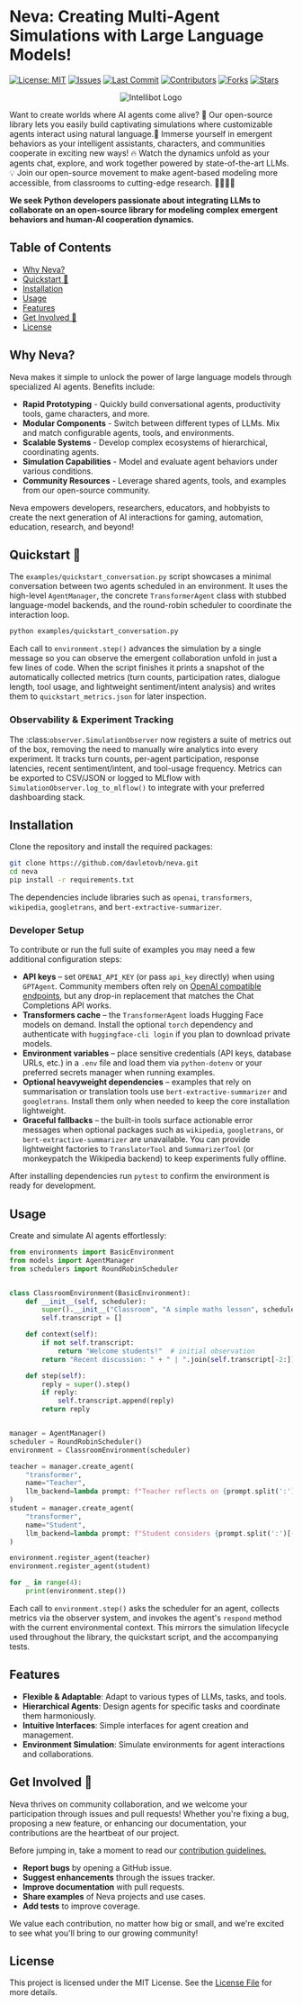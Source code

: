 # Neva: Creating Multi-Agent Simulations with Large Language Models!

[![License: MIT](https://img.shields.io/badge/License-MIT-yellow.svg)](https://opensource.org/licenses/MIT)
[![Issues](https://img.shields.io/github/issues/davletovb/neva)](https://github.com/davletovb/neva/issues)
[![Last Commit](https://img.shields.io/github/last-commit/davletovb/neva)](https://github.com/davletovb/neva/commits/master)
[![Contributors](https://img.shields.io/github/contributors/davletovb/neva)](https://github.com/davletovb/neva/graphs/contributors)
[![Forks](https://img.shields.io/github/forks/davletovb/neva?style=social)](https://github.com/davletovb/neva/fork)
[![Stars](https://img.shields.io/github/stars/davletovb/neva?style=social)](https://github.com/davletovb/neva/stargazers)

<p align="center">
  <img src="https://github.com/davletovb/neva/assets/43503037/e9a2627b-e328-4986-a669-9ac13ad438b4" alt="Intellibot Logo">
</p>

Want to create worlds where AI agents come alive? 🤖 Our open-source library lets you easily build captivating simulations where customizable agents interact using natural language.💬 Immerse yourself in emergent behaviors as your intelligent assistants, characters, and communities cooperate in exciting new ways! 🔥 Watch the dynamics unfold as your agents chat, explore, and work together powered by state-of-the-art LLMs. 💡 Join our open-source movement to make agent-based modeling more accessible, from classrooms to cutting-edge research. 🧑‍🏫👩‍🔬  

**We seek Python developers passionate about integrating LLMs to collaborate on an open-source library for modeling complex emergent behaviors and human-AI cooperation dynamics.**

## Table of Contents
- [Why Neva?](#why-neva)
- [Quickstart 🚀](#quickstart-)
- [Installation](#installation)
- [Usage](#usage)
- [Features](#features)
- [Get Involved 🤝](#get-involved-)
- [License](#license)

## Why Neva?
Neva makes it simple to unlock the power of large language models through specialized AI agents. Benefits include:

- **Rapid Prototyping** - Quickly build conversational agents, productivity tools, game characters, and more.
- **Modular Components** - Switch between different types of LLMs. Mix and match configurable agents, tools, and environments.
- **Scalable Systems** - Develop complex ecosystems of hierarchical, coordinating agents.
- **Simulation Capabilities** - Model and evaluate agent behaviors under various conditions.
- **Community Resources** - Leverage shared agents, tools, and examples from our open-source community.

Neva empowers developers, researchers, educators, and hobbyists to create the next generation of AI interactions for gaming, automation, education, research, and beyond!

## Quickstart 🚀
The `examples/quickstart_conversation.py` script showcases a minimal
conversation between two agents scheduled in an environment. It uses the
high-level `AgentManager`, the concrete `TransformerAgent` class with stubbed
language-model backends, and the round-robin scheduler to coordinate the
interaction loop.

```bash
python examples/quickstart_conversation.py
```

Each call to `environment.step()` advances the simulation by a single message so
you can observe the emergent collaboration unfold in just a few lines of code.
When the script finishes it prints a snapshot of the automatically collected
metrics (turn counts, participation rates, dialogue length, tool usage, and
lightweight sentiment/intent analysis) and writes them to
`quickstart_metrics.json` for later inspection.

### Observability & Experiment Tracking

The :class:`observer.SimulationObserver` now registers a suite of metrics out of
the box, removing the need to manually wire analytics into every experiment. It
tracks turn counts, per-agent participation, response latencies, recent
sentiment/intent, and tool-usage frequency. Metrics can be exported to CSV/JSON
or logged to MLflow with `SimulationObserver.log_to_mlflow()` to integrate with
your preferred dashboarding stack.

## Installation
Clone the repository and install the required packages:

```bash
git clone https://github.com/davletovb/neva.git
cd neva
pip install -r requirements.txt
```

The dependencies include libraries such as `openai`, `transformers`, `wikipedia`, `googletrans`, and `bert-extractive-summarizer`.

### Developer Setup

To contribute or run the full suite of examples you may need a few additional
configuration steps:

- **API keys** – set `OPENAI_API_KEY` (or pass `api_key` directly) when using
  `GPTAgent`. Community members often rely on [OpenAI compatible endpoints](https://platform.openai.com/docs/api-reference/introduction), but any drop-in
  replacement that matches the Chat Completions API works.
- **Transformers cache** – the `TransformerAgent` loads Hugging Face models on
  demand. Install the optional `torch` dependency and authenticate with
  `huggingface-cli login` if you plan to download private models.
- **Environment variables** – place sensitive credentials (API keys, database
  URLs, etc.) in a `.env` file and load them via `python-dotenv` or your
  preferred secrets manager when running examples.
- **Optional heavyweight dependencies** – examples that rely on summarisation or
  translation tools use `bert-extractive-summarizer` and `googletrans`. Install
  them only when needed to keep the core installation lightweight.
- **Graceful fallbacks** – the built-in tools surface actionable error messages
  when optional packages such as `wikipedia`, `googletrans`, or
  `bert-extractive-summarizer` are unavailable. You can provide lightweight
  factories to `TranslatorTool` and `SummarizerTool` (or monkeypatch the
  Wikipedia backend) to keep experiments fully offline.

After installing dependencies run `pytest` to confirm the environment is ready
for development.

## Usage
Create and simulate AI agents effortlessly:
```python
from environments import BasicEnvironment
from models import AgentManager
from schedulers import RoundRobinScheduler


class ClassroomEnvironment(BasicEnvironment):
    def __init__(self, scheduler):
        super().__init__("Classroom", "A simple maths lesson", scheduler)
        self.transcript = []

    def context(self):
        if not self.transcript:
            return "Welcome students!"  # initial observation
        return "Recent discussion: " + " | ".join(self.transcript[-2:])

    def step(self):
        reply = super().step()
        if reply:
            self.transcript.append(reply)
        return reply


manager = AgentManager()
scheduler = RoundRobinScheduler()
environment = ClassroomEnvironment(scheduler)

teacher = manager.create_agent(
    "transformer",
    name="Teacher",
    llm_backend=lambda prompt: f"Teacher reflects on {prompt.split(':')[-1].strip()}",
)
student = manager.create_agent(
    "transformer",
    name="Student",
    llm_backend=lambda prompt: f"Student considers {prompt.split(':')[-1].strip()}",
)

environment.register_agent(teacher)
environment.register_agent(student)

for _ in range(4):
    print(environment.step())
```

Each call to `environment.step()` asks the scheduler for an agent, collects
metrics via the observer system, and invokes the agent's `respond` method with
the current environmental context. This mirrors the simulation lifecycle used
throughout the library, the quickstart script, and the accompanying tests.

## Features
- **Flexible & Adaptable**: Adapt to various types of LLMs, tasks, and tools.
- **Hierarchical Agents**: Design agents for specific tasks and coordinate them harmoniously.
- **Intuitive Interfaces**: Simple interfaces for agent creation and management.
- **Environment Simulation**: Simulate environments for agent interactions and collaborations.

## Get Involved 🤝

Neva thrives on community collaboration, and we welcome your participation through issues and pull requests! Whether you're fixing a bug, proposing a new feature, or enhancing our documentation, your contributions are the heartbeat of our project.

Before jumping in, take a moment to read our [contribution guidelines.](https://github.com/davletovb/neva/blob/main/CONTRIBUTING.md)

- **Report bugs** by opening a GitHub issue.
- **Suggest enhancements** through the issues tracker.
- **Improve documentation** with pull requests.
- **Share examples** of Neva projects and use cases.
- **Add tests** to improve coverage.

We value each contribution, no matter how big or small, and we're excited to see what you'll bring to our growing community!

## License
This project is licensed under the MIT License. See the [License File](https://github.com/davletovb/neva/blob/main/LICENSE) for more details.
